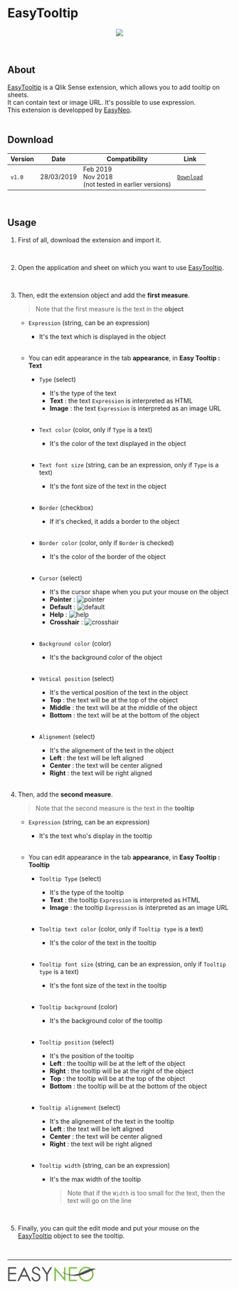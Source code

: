 # EasyTooltip

<p align="center">
  <img src="https://github.com/sebastiengunther/EasyTooltip/blob/master/easy-tooltip-preview.png?raw=true"/>
</p>
<br/>

## About

[EasyTooltip](https://github.com/sebastiengunther/EasyTooltip/) is a Qlik Sense extension, which allows you to add tooltip on sheets.
<br/>
It can contain text or image URL. It's possible to use expression.
<br/>
This extension is developped by [EasyNeo](https://www.easyneo.fr/).
<br/>
<br/>

## Download
  
| Version | Date | Compatibility | Link |
| --- | --- | --- | --- |
| `v1.0` | 28/03/2019 | Feb 2019 <br/> Nov 2018 <br/> (not tested in earlier versions) | [`Download`](https://github.com/sebastiengunther/EasyTooltip/archive/master.zip) |
  
<br/>

## Usage

1. First of all, download the extension and import it.
  <br/>

2. Open the application and sheet on which you want to use [EasyTooltip](https://github.com/sebastiengunther/EasyTooltip/).
  <br/>

3. Then, edit the extension object and add the __first measure__.
    > Note that the first measure is the text in the __object__
    * `Expression` (string, can be an expression)
      * It's the text which is displayed in the object
      <br/>

    * You can edit appearance in the tab __appearance__, in __Easy Tooltip : Text__
      
      * `Type` (select)
        * It's the type of the text
        * __Text__ : the text `Expression` is interpreted as HTML
        * __Image__ : the text `Expression` is interpreted as an image URL
        <br/>

      * `Text color` (color, only if `Type` is a text)
        * It's the color of the text displayed in the object
        <br/>

      * `Text font size` (string, can be an expression, only if `Type` is a text)
        * It's the font size of the text in the object
        <br/>
      
      * `Border` (checkbox)
        * If it's checked, it adds a border to the object
        <br/>
      
      * `Border color` (color, only if `Border` is checked)
        * It's the color of the border of the object
        <br/>
      
      * `Cursor` (select)
        * It's the cursor shape when you put your mouse on the object
        * __Pointer__ : ![pointer](https://developer.mozilla.org/@api/deki/files/3449/=pointer.gif)
        * __Default__ : ![default](https://developer.mozilla.org/@api/deki/files/3438/=default.gif)
        * __Help__ : ![help](https://developer.mozilla.org/@api/deki/files/3442/=help.gif)
        * __Crosshair__ : ![crosshair](https://developer.mozilla.org/@api/deki/files/3437/=crosshair.gif)
        <br/>

      * `Background color` (color)
        * It's the background color of the object
        <br/>

      * `Vetical position` (select)
        * It's the vertical position of the text in the object
        * __Top__ : the text will be at the top of the object
        * __Middle__ : the text will be at the middle of the object
        * __Bottom__ : the text will be at the bottom of the object
        <br/>

      * `Alignement` (select)
        * It's the alignement of the text in the object
        * __Left__ : the text will be left aligned
        * __Center__ : the text will be center aligned
        * __Right__ : the text will be right aligned
        <br/>

4. Then, add the __second measure__.
    > Note that the second measure is the text in the __tooltip__
    * `Expression` (string, can be an expression)
      * It's the text who's display in the tooltip
      <br/>
      
    * You can edit appearance in the tab __appearance__, in __Easy Tooltip : Tooltip__

      * `Tooltip Type` (select)
        * It's the type of the tooltip
        * __Text__ : the tooltip `Expression` is interpreted as HTML
        * __Image__ : the tooltip `Expression` is interpreted as an image URL
        <br/>

      * `Tooltip text color` (color, only if `Tooltip type` is a text)
        * It's the color of the text in the tooltip
        <br/>

      * `Tooltip font size` (string, can be an expression, only if `Tooltip type` is a text)
        * It's the font size of the text in the tooltip
        <br/>

      * `Tooltip background` (color)
        * It's the background color of the tooltip
        <br/>

      * `Tooltip position` (select)
        * It's the position of the tooltip
        * __Left__ : the tooltip will be at the left of the object
        * __Right__ : the tooltip will be at the right of the object
        * __Top__ : the tooltip will be at the top of the object
        * __Bottom__ : the tooltip will be at the bottom of the object
        <br/>

      * `Tooltip alignement` (select)
        * It's the alignement of the text in the tooltip
        * __Left__ : the text will be left aligned
        * __Center__ : the text will be center aligned
        * __Right__ : the text will be right aligned
        <br/>

      * `Tooltip width` (string, can be an expression)
        * It's the max width of the tooltip
          > Note that if the `Width` is too small for the text, then the text will go on the line
        <br/>

5. Finally, you can quit the edit mode and put your mouse on the [EasyTooltip](https://github.com/sebastiengunther/EasyTooltip/) object to see the tooltip.


<br/>
<hr/>

[![EasyNEo](https://github.com/sebastiengunther/EasyTableTooltip/blob/master/resources/image/easyneo_transparent.png?raw=true)](https://www.easyneo.fr/)













